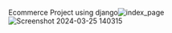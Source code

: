 Ecommerce Project using django![index_page](https://github.com/bhandari-p/ecom_django/assets/147399832/82ec8b84-321e-4b05-80cf-3613606e4f2e)
![Screenshot 2024-03-25 140315](https://github.com/bhandari-p/ecom_django/assets/147399832/3fcd3914-8ac3-451c-86fb-21a9f0e383b8)
